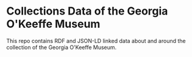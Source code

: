 # Collections Data of the Georgia O'Keeffe Museum

This repo contains RDF and JSON-LD linked data about and around the collection of the Georgia O'Keeffe Museum.
